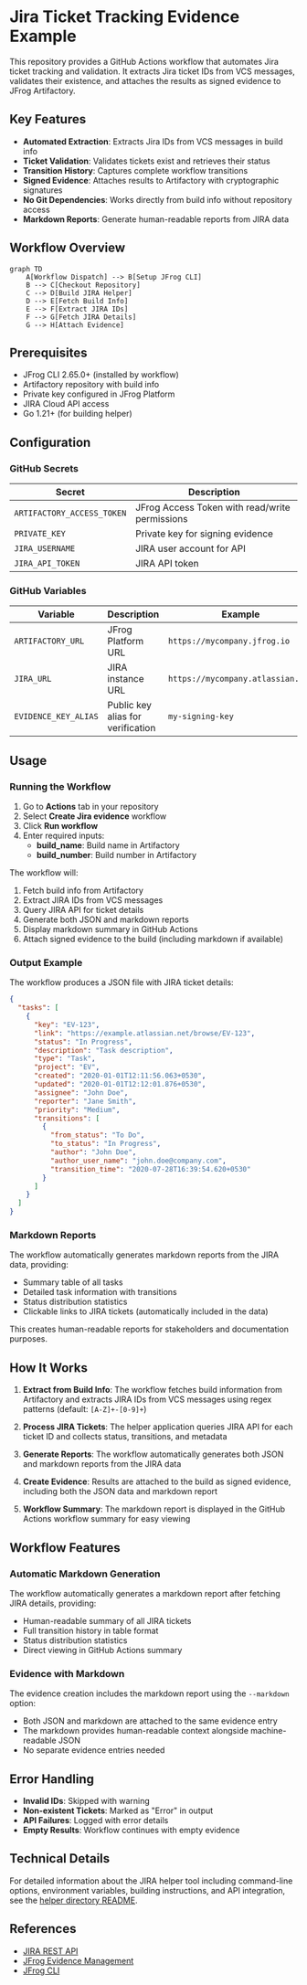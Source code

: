 # Jira Ticket Tracking Evidence Example

This repository provides a GitHub Actions workflow that automates Jira ticket tracking and validation. It extracts Jira ticket IDs from VCS messages, validates their existence, and attaches the results as signed evidence to JFrog Artifactory.

## Key Features

* **Automated Extraction**: Extracts Jira IDs from VCS messages in build info
* **Ticket Validation**: Validates tickets exist and retrieves their status
* **Transition History**: Captures complete workflow transitions
* **Signed Evidence**: Attaches results to Artifactory with cryptographic signatures
* **No Git Dependencies**: Works directly from build info without repository access
* **Markdown Reports**: Generate human-readable reports from JIRA data

## Workflow Overview

```mermaid
graph TD
    A[Workflow Dispatch] --> B[Setup JFrog CLI]
    B --> C[Checkout Repository]
    C --> D[Build JIRA Helper]
    D --> E[Fetch Build Info]
    E --> F[Extract JIRA IDs]
    F --> G[Fetch JIRA Details]
    G --> H[Attach Evidence]
```

## Prerequisites

* JFrog CLI 2.65.0+ (installed by workflow)
* Artifactory repository with build info
* Private key configured in JFrog Platform
* JIRA Cloud API access
* Go 1.21+ (for building helper)

## Configuration

### GitHub Secrets

| Secret | Description |
|--------|-------------|
| `ARTIFACTORY_ACCESS_TOKEN` | JFrog Access Token with read/write permissions |
| `PRIVATE_KEY` | Private key for signing evidence |
| `JIRA_USERNAME` | JIRA user account for API |
| `JIRA_API_TOKEN` | JIRA API token |

### GitHub Variables

| Variable | Description | Example |
|----------|-------------|---------|
| `ARTIFACTORY_URL` | JFrog Platform URL | `https://mycompany.jfrog.io` |
| `JIRA_URL` | JIRA instance URL | `https://mycompany.atlassian.net` |
| `EVIDENCE_KEY_ALIAS` | Public key alias for verification | `my-signing-key` |

## Usage

### Running the Workflow

1. Go to **Actions** tab in your repository
2. Select **Create Jira evidence** workflow
3. Click **Run workflow**
4. Enter required inputs:
   - **build_name**: Build name in Artifactory
   - **build_number**: Build number in Artifactory

The workflow will:
1. Fetch build info from Artifactory
2. Extract JIRA IDs from VCS messages
3. Query JIRA API for ticket details
4. Generate both JSON and markdown reports
5. Display markdown summary in GitHub Actions
6. Attach signed evidence to the build (including markdown if available)

### Output Example

The workflow produces a JSON file with JIRA ticket details:

```json
{
  "tasks": [
    {
      "key": "EV-123",
      "link": "https://example.atlassian.net/browse/EV-123",
      "status": "In Progress",
      "description": "Task description",
      "type": "Task",
      "project": "EV",
      "created": "2020-01-01T12:11:56.063+0530",
      "updated": "2020-01-01T12:12:01.876+0530",
      "assignee": "John Doe",
      "reporter": "Jane Smith",
      "priority": "Medium",
      "transitions": [
        {
          "from_status": "To Do",
          "to_status": "In Progress",
          "author": "John Doe",
          "author_user_name": "john.doe@company.com",
          "transition_time": "2020-07-28T16:39:54.620+0530"
        }
      ]
    }
  ]
}
```

### Markdown Reports

The workflow automatically generates markdown reports from the JIRA data, providing:
- Summary table of all tasks
- Detailed task information with transitions
- Status distribution statistics
- Clickable links to JIRA tickets (automatically included in the data)

This creates human-readable reports for stakeholders and documentation purposes.

## How It Works

1. **Extract from Build Info**: The workflow fetches build information from Artifactory and extracts JIRA IDs from VCS messages using regex patterns (default: `[A-Z]+-[0-9]+`)

2. **Process JIRA Tickets**: The helper application queries JIRA API for each ticket ID and collects status, transitions, and metadata

3. **Generate Reports**: The workflow automatically generates both JSON and markdown reports from the JIRA data

4. **Create Evidence**: Results are attached to the build as signed evidence, including both the JSON data and markdown report

5. **Workflow Summary**: The markdown report is displayed in the GitHub Actions workflow summary for easy viewing

## Workflow Features

### Automatic Markdown Generation
The workflow automatically generates a markdown report after fetching JIRA details, providing:
- Human-readable summary of all JIRA tickets
- Full transition history in table format
- Status distribution statistics
- Direct viewing in GitHub Actions summary

### Evidence with Markdown
The evidence creation includes the markdown report using the `--markdown` option:
- Both JSON and markdown are attached to the same evidence entry
- The markdown provides human-readable context alongside machine-readable JSON
- No separate evidence entries needed

## Error Handling

* **Invalid IDs**: Skipped with warning
* **Non-existent Tickets**: Marked as "Error" in output
* **API Failures**: Logged with error details
* **Empty Results**: Workflow continues with empty evidence

## Technical Details

For detailed information about the JIRA helper tool including command-line options, environment variables, building instructions, and API integration, see the [helper directory README](helper/README.md).

## References

* [JIRA REST API](https://developer.atlassian.com/cloud/jira/platform/rest/v3/)
* [JFrog Evidence Management](https://jfrog.com/help/r/jfrog-artifactory-documentation/evidence-management)
* [JFrog CLI](https://jfrog.com/getcli/)
